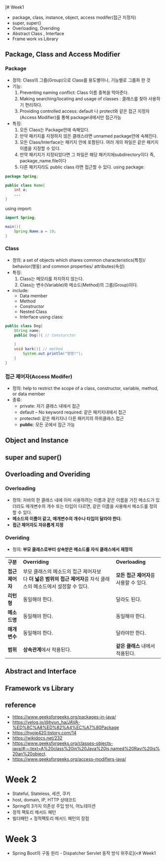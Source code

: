 [# Week1

- package, class, instance, object, access modifer(접근 지정자)
- super, super()
- Overloading, Overiding
- Abstract Class , Interface
- Frame work vs Library

## Package, Class and Access Modifier
### Package 
- 정의: Class의 그룹(Group)으로 Class를 용도별이나, 기능별로 그룹화 한 것
- 기능:
	1. Preventing naming conflict:  Class 이름 중복을 막아준다.
	2. Making searching/locating and usage of classes : 클래스를 찾아 사용하기 편리하다.
	3. Providing controlled access: default 나 protect와 같은 접근 지정자(Access Modifier)를 통해 package내에서만 접근가능
- 특징:
	1. 모든 Class는 Package안에 속해있다.
	2. 만약 패키지를 지정하지 않은 클래스라면 unnamed package안에 속해진다. 
	3. 모든 Class/Interface는 패키지 안에 포함된다. 여러 개의 파일은 같은 패키지 이름을 지정할 수 있다.
	4. 만약 패키지가 지정되었다면 그 파일은 해당 패키지에subdirectory이다 즉, package_name.file이다
	5. 다른 패키지라도 public class 라면 접근할 수 있다.
using package:
```java
package Spring;

public class Name{
	int a;
	...
}
```
using import:
```java
import Spring;

main(){
	Spring.Name.a = 10;
}
```

### Class
- 정의: a set of objects which shares common characteristics(특징)/ behavior(행동) and common properties/ attributes(속성)
- 특징:
	1. Class는 메모리를 차지하지 않는다. 
	2. Class는 변수(Variable)와 메소드(Method)의 그룹(Group)이다.
- include:
	- Data member
	- Method
	- Constructor
	- Nested Class
	- Interface
using class:
```java
public class Dog{
	String name;
	public Dog(){ // Consturctor 
	
	}
	void bark(){ // method
		System.out.println("멍멍!");
	}
}
```
### 접근 제어자(Access Modifer)
- 정의: help to restrict the scope of a class, constructor, variable, method, or data member
- 종류:
	- private: 자기 클래스 내에서 접근
	- default – No keyword required: 같은 패키지내에서 접근
	- protected: 같은 패키지나 다른 패키지의 하위클래스 접근
	- **public**: 모든 곳에서 접근 가능
## Object and Instance

## super and super()

## Overloading and Overiding
### Overloading
- 정의: 자바의 한 클래스 내에 이미 사용하려는 이름과 같은 이름을 가진 메소드가 있더라도 매개변수의 개수 또는 타입이 다르면, 같은 이름을 사용해서 메소드를 정의할 수 있다.
- **메소드의 이름이 같고, 매개변수의 개수나 타입이 달라야 한다.**
- **접근 제어자도 자유롭게 지정**

### Overiding
- 정의: **부모 클래스로부터 상속받은 메소드를 자식 클래스에서 재정의**

|            |                                                                    |                          |
| ---------- | ------------------------------------------------------------------ | ------------------------ |
| **구분**     | **Overriding**                                                     | **Overloading**          |
| **접근 제어자** | 부모 클래스의 메소드의 접근 제어자보다 **더 넓은 범위의 접근 제어자**를 자식 클래스의 메소드에서 설정할 수 있다. | **모든 접근 제어자**를 사용할 수 있다. |
| **리턴형**    | 동일해야 한다.                                                           | 달라도 된다.                  |
| **메소드명**   | 동일해야 한다.                                                           | 동일해야 한다.                 |
| **매개변수**   | 동일해야 한다.                                                           | 달라야만 한다.                 |
| **범위**       | **상속관계**에서 적용된다.                                                   | **같은 클래스** 내에서 적용된다.     |
## Abstract and Interface

## Framework vs Library


## reference
- https://www.geeksforgeeks.org/packages-in-java/
- https://velog.io/@hyun_ha/JAVA-%ED%8C%A8%ED%82%A4%EC%A7%80Package
- https://hyoje420.tistory.com/14
- https://wikidocs.net/232
- https://www.geeksforgeeks.org/classes-objects-java/#:~:text=A%20class%20in%20Java%20is,named%20Ravi%20is%20an%20object.
- https://www.geeksforgeeks.org/access-modifiers-java/


# Week 2
- Stateful, Stateless, 세션, 쿠키
- host, domain, IP, HTTP 상태코드
- Spring의 3가지 의존성 주입 방식, 어노테이션
- 정적 팩토리 메서드 패턴
- 빌더패턴 + 정적팩토리 메서드 패턴의 장점
# Week 3
- Spring Boot의 구동 원리 - Dispatcher Servlet 동작 방식 위주로](<# Week1

